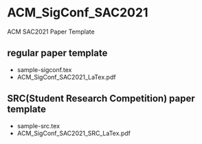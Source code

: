 # ACM_SigConf_SAC2021
ACM SAC2021 Paper Template

## regular paper template
- sample-sigconf.tex
- ACM_SigConf_SAC2021_LaTex.pdf

## SRC(Student Research Competition) paper template
- sample-src.tex
- ACM_SigConf_SAC2021_SRC_LaTex.pdf
